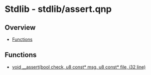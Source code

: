 
# Stdlib - stdlib/assert.qnp

## Overview
 - [Functions](#functions)


## Functions
 - [void __assert(bool check, u8 const* msg, u8 const* file, i32 line)]()


